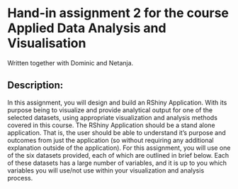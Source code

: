 # Hand-in assignment 2 for the course Applied Data Analysis and Visualisation
Written together with Dominic and Netanja.

## Description:
In this assignment, you will design and build an RShiny Application. With its purpose being to visualize and provide analytical output for one of the selected datasets, using appropriate visualization and analysis methods covered in this course. The RShiny Application should be a stand alone application. That is, the user should be able to understand it’s purpose and outcomes from just the application (so without requiring any additional explanation outside of the application). 
For this assignment, you will use one of the six datasets provided, each of which are outlined in brief below. Each of these datasets has a large number of variables, and it is up to you which variables you will use/not use within your visualization and analysis process.
